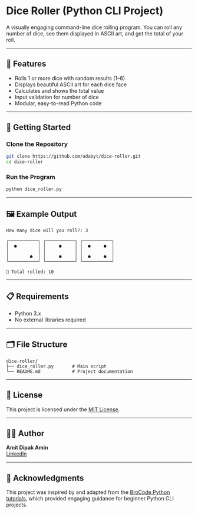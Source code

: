 # Dice Roller (Python CLI Project)

A visually engaging command-line dice rolling program. You can roll any number of dice, see them displayed in ASCII art, and get the total of your roll.

---

## 🎲 Features

- Rolls 1 or more dice with random results (1–6)
- Displays beautiful ASCII art for each dice face
- Calculates and shows the total value
- Input validation for number of dice
- Modular, easy-to-read Python code

---

## 🚀 Getting Started

### Clone the Repository

```bash
git clone https://github.com/adabyt/dice-roller.git
cd dice-roller
```

### Run the Program

```bash
python dice_roller.py
```

---

## 🖼️ Example Output

```plaintext
How many dice will you roll?: 3

┌───────────┐ ┌───────────┐ ┌───────────┐
│  ●        │ │     ●     │ │  ●     ●  │
│           │ │           │ │           │
│        ●  │ │     ●     │ │  ●     ●  │
└───────────┘ └───────────┘ └───────────┘

🎯 Total rolled: 10
```

---

## 📋 Requirements

- Python 3.x
- No external libraries required

---

## 🗂️ File Structure

```
dice-roller/
├── dice_roller.py       # Main script
└── README.md            # Project documentation
```

---

## 📝 License

This project is licensed under the [MIT License](https://opensource.org/licenses/MIT).

---

## 🙋‍♂️ Author

**Amit Dipak Amin**  
[LinkedIn](https://www.linkedin.com/in/amitdipakamin)

---

## 🙏 Acknowledgments

This project was inspired by and adapted from the [BroCode Python tutorials](https://www.youtube.com/c/BroCodez), which provided engaging guidance for beginner Python CLI projects.